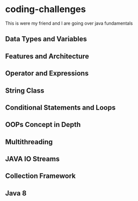 # coding-challenges
This is were my friend and I are going over java fundamentals

## Data Types and Variables

## Features and Architecture

## Operator and Expressions

## String Class

## Conditional Statements and Loops

## OOPs Concept in Depth

## Multithreading

## JAVA IO Streams

## Collection Framework

## Java 8
